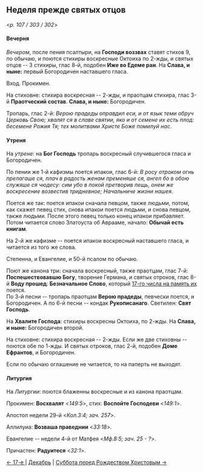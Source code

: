 
## Неделя прежде святых отцов  

<*p. 107 / 303 / 302*>

#### Вечерня

*Вечером*, после пения псалтыри, на **Господи воззвах** ставят стихов 9, по обычаю, и поются стихиры 
воскресные Октоиха по 2-жды, и святых отцов -- 3 стихиры, глас 8-й, подобен **Иже во Едеме раи**. 
На **Слава, и ныне:** первый Богородичен наставшего гласа.    

Вход. Прокимен. 

На стиховне: стихира воскресная -- 2-жды, и праотцам стихира, глас 3-й **Праотческий состав**. 
**Слава, и ныне:** Богородичен.  

Тропарь, глас 2-й: *Верою прадеды оправдил еси, и от язык теми обруч Церковь Свою; хвалят ся в славе 
святии, яко и от семене их есть плод: бесемене Рожия Тя; тех молитвами Христе Боже помилуй нас*. 

#### Утреня

На *утрене*: на **Бог Господь** тропарь воскресный случившегося гласа и Богородичен. 

По пении же 1-й кафизмы поется ипакои, глас 6-й: *В росу отроком огнь прелагаше ся, плач в радость женам 
пременяше ся, ангел бо в обою служяше ся чюдесу: сим убо в покой претворив пещь, онем же воскресение 
возвестив тридневное; Начальниче жизни нашея*. 

Поется же так: поется ипакои сначала певцом, также людьми, потом, как скажет певец стих, снова ипакои 
поется людьми, и снова певцом, также людьми. После этого певец только конец ипакои прибавляет. 
Потом читается слово Златоуста об Аврааме, начало: **Обычай есть книгам**. 

На 2-й же кафизме -- поется ипакои воскресный наставшего гласа, и читается из того же слова. 

Степенна, и Евангелие, и 50-й псалом по обычаю. 

Поют же канона три: сначала воскресный, также праотцам, глас 7-й: **Поспешествовавшю Богу**, творение 
Германа, и святых отроков, глас 8-й **Воду прошед**: **Безначальное Слово**, который 
[17-го числа на память их](12_17_AST.ru.md) поется.  
По 3-й песни -- тропарь праотцам **Верою прадеды**, певчески поется, и Богородичен. 
А по 6-й песни -- кондак **Рукописанаго**. 
Светилен: **Свят Господь**. 

На **Хвалите Господа**: стихиры воскресны Октоиха, по 2-жды. На **Слава, и ныне:** Богородичен второй. 

На стиховне: стихира воскресная -- 2-жды. Если же две стиховны -- поются обе по 1-жды. И святых отроков, 
глас 2-й, подобен **Доме Ефрантов**, и Богородичен.

Если по обычаю оглашение не читается, то на паперть не выходят. 

#### Литургия

На *Литургии*: поются блаженны воскресные и из канона праотцам. 

Прокимен: **Восхвалят** <*149:5*>, стих: **Воспойте Господеви** <*149:1*>. 

Апостол недели 29-й <*Кол.3:4; зач. 257*>.  

Аллилуиа: **Возваша праведнии** <*33:18*>. 

Евангелие -- недели 4-й от Матфея <*Мф.8:5; зач. 25 - ?*>. 

Причастен: **Радуитеся** <*32:1*>. 
 
[← 17-е ](12_17_AST.ru.md) | [Декабрь](README.md#неделя-свв-праотцов) | [Суббота перед Рождеством Христовым →](12_17_Y_AST_saturday.ru.md)
